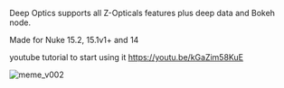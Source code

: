 Deep Optics supports all Z-Opticals features plus deep data and Bokeh node.

Made for Nuke 15.2, 15.1v1+ and 14

youtube tutorial to start using it
https://youtu.be/kGaZim58KuE

![meme_v002](https://github.com/user-attachments/assets/4eb8235d-ca06-4af4-a31a-b364ce532701)
